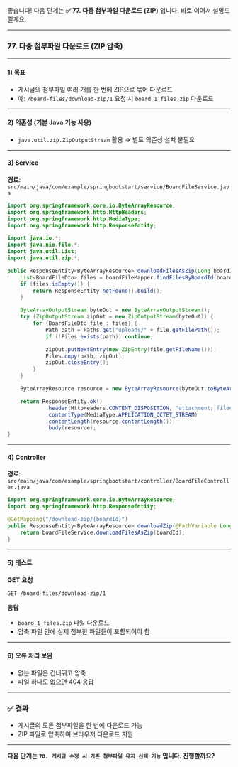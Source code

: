 좋습니다!
다음 단계는 **✅ 77. 다중 첨부파일 다운로드 (ZIP)** 입니다. 바로 이어서 설명드릴게요.

---

### 77. 다중 첨부파일 다운로드 (ZIP 압축)

---

#### 1) **목표**

* 게시글의 첨부파일 여러 개를 한 번에 ZIP으로 묶어 다운로드
* 예: `/board-files/download-zip/1` 요청 시 `board_1_files.zip` 다운로드

---

#### 2) **의존성 (기본 Java 기능 사용)**

* `java.util.zip.ZipOutputStream` 활용 → 별도 의존성 설치 불필요

---

#### 3) **Service**

**경로**: `src/main/java/com/example/springbootstart/service/BoardFileService.java`

```java
import org.springframework.core.io.ByteArrayResource;
import org.springframework.http.HttpHeaders;
import org.springframework.http.MediaType;
import org.springframework.http.ResponseEntity;

import java.io.*;
import java.nio.file.*;
import java.util.List;
import java.util.zip.*;

public ResponseEntity<ByteArrayResource> downloadFilesAsZip(Long boardId) throws IOException {
    List<BoardFileDto> files = boardFileMapper.findFilesByBoardId(boardId);
    if (files.isEmpty()) {
        return ResponseEntity.notFound().build();
    }

    ByteArrayOutputStream byteOut = new ByteArrayOutputStream();
    try (ZipOutputStream zipOut = new ZipOutputStream(byteOut)) {
        for (BoardFileDto file : files) {
            Path path = Paths.get("uploads/" + file.getFilePath());
            if (!Files.exists(path)) continue;

            zipOut.putNextEntry(new ZipEntry(file.getFileName()));
            Files.copy(path, zipOut);
            zipOut.closeEntry();
        }
    }

    ByteArrayResource resource = new ByteArrayResource(byteOut.toByteArray());

    return ResponseEntity.ok()
            .header(HttpHeaders.CONTENT_DISPOSITION, "attachment; filename=\"board_" + boardId + "_files.zip\"")
            .contentType(MediaType.APPLICATION_OCTET_STREAM)
            .contentLength(resource.contentLength())
            .body(resource);
}
```

---

#### 4) **Controller**

**경로**: `src/main/java/com/example/springbootstart/controller/BoardFileController.java`

```java
import org.springframework.core.io.ByteArrayResource;
import org.springframework.http.ResponseEntity;

@GetMapping("/download-zip/{boardId}")
public ResponseEntity<ByteArrayResource> downloadZip(@PathVariable Long boardId) throws IOException {
    return boardFileService.downloadFilesAsZip(boardId);
}
```

---

#### 5) **테스트**

**GET 요청**

```
GET /board-files/download-zip/1
```

**응답**

* `board_1_files.zip` 파일 다운로드
* 압축 파일 안에 실제 첨부한 파일들이 포함되어야 함

---

#### 6) **오류 처리 보완**

* 없는 파일은 건너뛰고 압축
* 파일 하나도 없으면 404 응답

---

### ✅ 결과

* 게시글의 모든 첨부파일을 한 번에 다운로드 가능
* ZIP 파일로 압축하여 브라우저 다운로드 지원

---

**다음 단계는 `78. 게시글 수정 시 기존 첨부파일 유지 선택 기능` 입니다. 진행할까요?**

